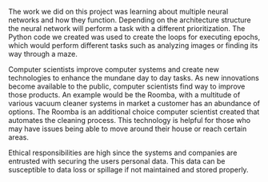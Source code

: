 The work we did on this project was learning about multiple neural networks and how they function. Depending on the architecture structure the neural network will perform a task with a different prioritization. The Python code we created was used to create the loops for executing epochs, which would perform different tasks such as analyzing images or finding its way through a maze.

Computer scientists improve computer systems and create new technologies to enhance the mundane day to day tasks. As new innovations become available to the public, computer scientists find way to improve those products. An example would be the Roomba, with a multitude of various vacuum cleaner systems in market a customer has an abundance of options. The Roomba is an additional choice computer scientist created that automates the cleaning process. This technology is helpful for those who may have issues being able to move around their house or reach certain areas. 

Ethical responsibilities are high since the systems and companies are entrusted with securing the users personal data. This data can be susceptible to data loss or spillage if not maintained and stored properly. 
